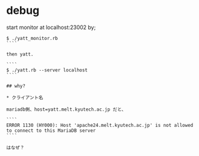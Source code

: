 # debug

start monitor at localhost:23002 by;

`````
$ ./yatt_monitor.rb
````

then yatt.

````
$ ./yatt.rb --server localhost
````

## why?

* クライアント名

mariadb側、host=yatt.melt.kyutech.ac.jp だと、

````
ERROR 1130 (HY000): Host 'apache24.melt.kyutech.ac.jp' is not allowed to connect to this MariaDB server
````

はなぜ？
